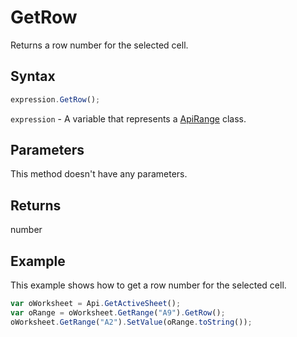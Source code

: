 # GetRow

Returns a row number for the selected cell.

## Syntax

```javascript
expression.GetRow();
```

`expression` - A variable that represents a [ApiRange](../ApiRange.md) class.

## Parameters

This method doesn't have any parameters.

## Returns

number

## Example

This example shows how to get a row number for the selected cell.

```javascript editor-xlsx
var oWorksheet = Api.GetActiveSheet();
var oRange = oWorksheet.GetRange("A9").GetRow();
oWorksheet.GetRange("A2").SetValue(oRange.toString());
```
